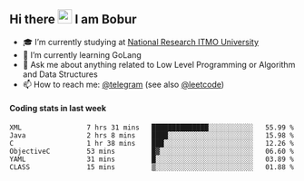 ## Hi there <img src="https://media.giphy.com/media/hvRJCLFzcasrR4ia7z/giphy.gif" width="25px" height="25px"> I am Bobur

- :mortar_board: I’m currently studying at [National Research ITMO University](https://itmo.ru/)
- :seedling: I’m currently learning GoLang
- :speech_balloon: Ask me about anything related to Low Level Programming or Algorithm and Data Structures
- :mailbox: How to reach me: [@telegram](https://t.me/octoant) (see also [@leetcode](https://leetcode.com/octoant/))    

#### Coding stats in last week

<!--START_SECTION:waka-->

```text
XML                7 hrs 31 mins   ██████████████░░░░░░░░░░░   55.99 %
Java               2 hrs 8 mins    ████░░░░░░░░░░░░░░░░░░░░░   15.98 %
C                  1 hr 38 mins    ███░░░░░░░░░░░░░░░░░░░░░░   12.26 %
ObjectiveC         53 mins         █▓░░░░░░░░░░░░░░░░░░░░░░░   06.60 %
YAML               31 mins         █░░░░░░░░░░░░░░░░░░░░░░░░   03.89 %
CLASS              15 mins         ▒░░░░░░░░░░░░░░░░░░░░░░░░   01.88 %
```

<!--END_SECTION:waka-->
